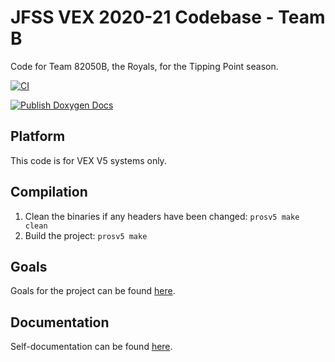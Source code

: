 # JFSS VEX 2020-21 Codebase - Team B
Code for Team 82050B, the Royals, for the Tipping Point season.

[![CI](https://github.com/jfssvex/tippingpoint-B/actions/workflows/main.yml/badge.svg?branch=master)](https://github.com/jfssvex/tippingpoint-B/actions/workflows/main.yml)

[![Publish Doxygen Docs](https://github.com/jfssvex/tippingpoint-B/actions/workflows/publish_doxygen.yml/badge.svg?branch=master)](https://github.com/jfssvex/tippingpoint-B/actions/workflows/publish_doxygen.yml)

## Platform
This code is for VEX V5 systems only.

## Compilation
1. Clean the binaries if any headers have been changed: `prosv5 make clean`
2. Build the project: `prosv5 make`

## Goals
Goals for the project can be found [here](https://github.com/jfssvex/tippingpoint-B/projects/1).

## Documentation
Self-documentation can be found [here](https://jfssvex.github.io/tippingpoint-B/).
